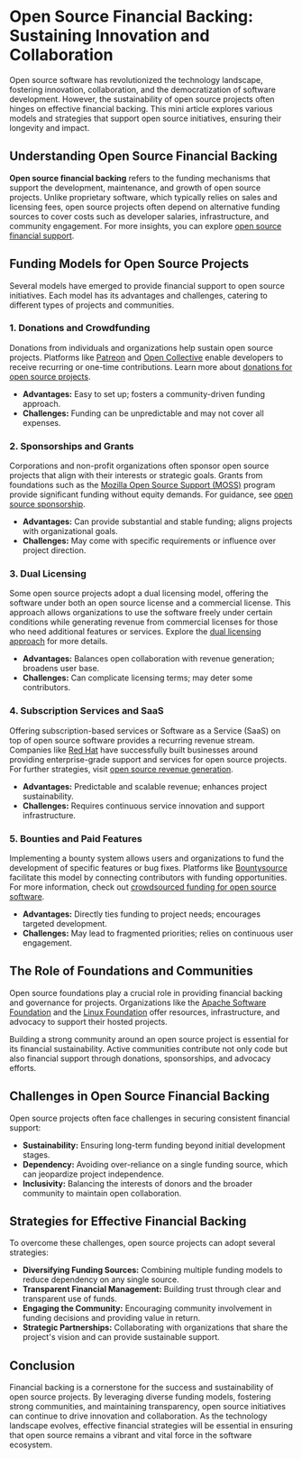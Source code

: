 # Open Source Financial Backing: Sustaining Innovation and Collaboration

Open source software has revolutionized the technology landscape, fostering innovation, collaboration, and the democratization of software development. However, the sustainability of open source projects often hinges on effective financial backing. This mini article explores various models and strategies that support open source initiatives, ensuring their longevity and impact.

## Understanding Open Source Financial Backing

**Open source financial backing** refers to the funding mechanisms that support the development, maintenance, and growth of open source projects. Unlike proprietary software, which typically relies on sales and licensing fees, open source projects often depend on alternative funding sources to cover costs such as developer salaries, infrastructure, and community engagement. For more insights, you can explore [open source financial support](https://www.license-token.com/wiki/open-source-financial-support).

## Funding Models for Open Source Projects

Several models have emerged to provide financial support to open source initiatives. Each model has its advantages and challenges, catering to different types of projects and communities.

### 1. **Donations and Crowdfunding**

Donations from individuals and organizations help sustain open source projects. Platforms like [Patreon](https://www.patreon.com/) and [Open Collective](https://opencollective.com/) enable developers to receive recurring or one-time contributions. Learn more about [donations for open source projects](https://www.license-token.com/wiki/donations-for-open-source-projects).

- **Advantages:** Easy to set up; fosters a community-driven funding approach.
- **Challenges:** Funding can be unpredictable and may not cover all expenses.

### 2. **Sponsorships and Grants**

Corporations and non-profit organizations often sponsor open source projects that align with their interests or strategic goals. Grants from foundations such as the [Mozilla Open Source Support (MOSS)](https://www.mozilla.org/en-US/moss/) program provide significant funding without equity demands. For guidance, see [open source sponsorship](https://www.license-token.com/wiki/open-source-sponsorship).

- **Advantages:** Can provide substantial and stable funding; aligns projects with organizational goals.
- **Challenges:** May come with specific requirements or influence over project direction.

### 3. **Dual Licensing**

Some open source projects adopt a dual licensing model, offering the software under both an open source license and a commercial license. This approach allows organizations to use the software freely under certain conditions while generating revenue from commercial licenses for those who need additional features or services. Explore the [dual licensing approach](https://www.license-token.com/wiki/dual-licensing-approach) for more details.

- **Advantages:** Balances open collaboration with revenue generation; broadens user base.
- **Challenges:** Can complicate licensing terms; may deter some contributors.

### 4. **Subscription Services and SaaS**

Offering subscription-based services or Software as a Service (SaaS) on top of open source software provides a recurring revenue stream. Companies like [Red Hat](https://www.redhat.com/) have successfully built businesses around providing enterprise-grade support and services for open source projects. For further strategies, visit [open source revenue generation](https://www.license-token.com/wiki/open-source-revenue-generation).

- **Advantages:** Predictable and scalable revenue; enhances project sustainability.
- **Challenges:** Requires continuous service innovation and support infrastructure.

### 5. **Bounties and Paid Features**

Implementing a bounty system allows users and organizations to fund the development of specific features or bug fixes. Platforms like [Bountysource](https://www.bountysource.com/) facilitate this model by connecting contributors with funding opportunities. For more information, check out [crowdsourced funding for open source software](https://www.license-token.com/wiki/crowdsourced-funding-for-open-source-software).

- **Advantages:** Directly ties funding to project needs; encourages targeted development.
- **Challenges:** May lead to fragmented priorities; relies on continuous user engagement.

## The Role of Foundations and Communities

Open source foundations play a crucial role in providing financial backing and governance for projects. Organizations like the [Apache Software Foundation](https://www.apache.org/) and the [Linux Foundation](https://www.linuxfoundation.org/) offer resources, infrastructure, and advocacy to support their hosted projects.

Building a strong community around an open source project is essential for its financial sustainability. Active communities contribute not only code but also financial support through donations, sponsorships, and advocacy efforts.

## Challenges in Open Source Financial Backing

Open source projects often face challenges in securing consistent financial support:

- **Sustainability:** Ensuring long-term funding beyond initial development stages.
- **Dependency:** Avoiding over-reliance on a single funding source, which can jeopardize project independence.
- **Inclusivity:** Balancing the interests of donors and the broader community to maintain open collaboration.

## Strategies for Effective Financial Backing

To overcome these challenges, open source projects can adopt several strategies:

- **Diversifying Funding Sources:** Combining multiple funding models to reduce dependency on any single source.
- **Transparent Financial Management:** Building trust through clear and transparent use of funds.
- **Engaging the Community:** Encouraging community involvement in funding decisions and providing value in return.
- **Strategic Partnerships:** Collaborating with organizations that share the project's vision and can provide sustainable support.

## Conclusion

Financial backing is a cornerstone for the success and sustainability of open source projects. By leveraging diverse funding models, fostering strong communities, and maintaining transparency, open source initiatives can continue to drive innovation and collaboration. As the technology landscape evolves, effective financial strategies will be essential in ensuring that open source remains a vibrant and vital force in the software ecosystem.